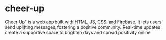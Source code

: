 # cheer-up
Cheer Up" is a web app built with HTML, JS, CSS, and Firebase. It lets users send uplifting messages, fostering a positive community. Real-time updates create a supportive space to brighten days and spread positivity online
